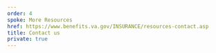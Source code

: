 ```yaml
---
order: 4
spoke: More Resources
href: https://www.benefits.va.gov/INSURANCE/resources-contact.asp
title: Contact us
private: true
---
```

